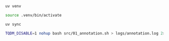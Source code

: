 ```bash
uv venv
```

```bash
source .venv/bin/activate
```

```bash
uv sync
```

```bash
TQDM_DISABLE=1 nohup bash src/01_annotation.sh > logs/annotation.log 2>&1 &
```